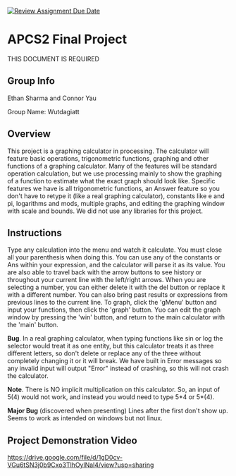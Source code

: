[![Review Assignment Due Date](https://classroom.github.com/assets/deadline-readme-button-24ddc0f5d75046c5622901739e7c5dd533143b0c8e959d652212380cedb1ea36.svg)](https://classroom.github.com/a/syDSSnTt)
# APCS2 Final Project
THIS DOCUMENT IS REQUIRED
## Group Info
Ethan Sharma and Connor Yau

Group Name: Wutdagiatt
## Overview
This project is a graphing calculator in processing. The calculator will feature basic operations, trigonometric functions, graphing and other functions of a graphing calculator. Many of the features will be standard operation calculation, but we use processing mainly to show the graphing of a function to estimate what the exact graph should look like. Specific features we have is all trigonometric functions, an Answer feature so you don't have to retype it (like a real graphing calculator), constants like e and pi, logarithms and mods, multiple graphs, and editing the graphing window with scale and bounds. We did not use any libraries for this project.
## Instructions
Type any calculation into the menu and watch it calculate. You must close all your parenthesis when doing this. You can use any of the constants or Ans within your expression, and the calculator will parse it as its value. You are also able to travel back with the arrow buttons to see history or throughout your current line with the left/right arrows. When you are selecting a number, you can either delete it with the del button or replace it with a different number. You can also bring past results or expressions from previous lines to the current line. To graph, click the 'gMenu' button and input your functions, then click the 'graph' button. Yuo can edit the graph window by pressing the 'win' button, and return to the main calculator with the 'main' button.

**Bug**. In a real graphing calculator, when typing functions like sin or log the selector would treat it as one entity, but this calculator treats it as three different letters, so don't delete or replace any of the three without completely changing it or it will break. We have built in Error messages so any invalid input will output "Error" instead of crashing, so this will not crash the calculator.

**Note**. There is NO implicit multiplication on this calculator. So, an input of 5(4) would not work, and instead you would need to type 5\*4 or 5\*(4).

**Major Bug** (discovered when presenting) Lines after the first don't show up. Seems to work as intended on windows but not linux.

## Project Demonstration Video

https://drive.google.com/file/d/1gD0cv-VGu6tSN3j0b9Cxo3TlhOylNal4/view?usp=sharing

